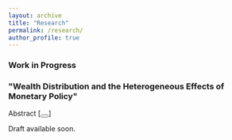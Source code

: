 ```yaml
---
layout: archive
title: "Research"
permalink: /research/
author_profile: true
---
```


### Work in Progress

### "Wealth Distribution and the Heterogeneous Effects of Monetary Policy"

Abstract [<button class="collapsible"></button>]
<div class="content">
<p>
Draft available soon. 
</p>
</div>
